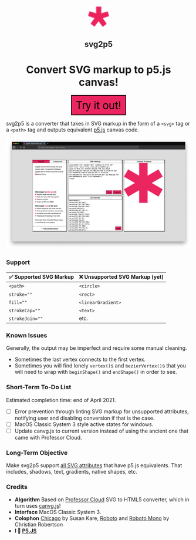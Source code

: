 <p align="center">
  <a href="https://www.gatsbyjs.org">
    <img alt="" src="favicon.ico" width="60" />
  </a>
</p>
<h2 align="center">
  svg2p5
</h2>
<h1 align="center">
  Convert SVG markup to p5.js canvas!
</h1>
<p align="center">
<a target="_blank" rel="noopener noreferrer" href="https://ygev.github.io/svg2p5/"><img width="150" align="center" alt="Try it out!" src="docs/button.png"/>
  </a>
</p>

svg2p5 is a converter that takes in SVG markup in the form of a `<svg>` tag or a `<path>` tag and outputs equivalent [p5.js](https://p5js.org/) canvas code. 


<img src="docs/screenshot.png" alt="Screenshot of svg2p5 website."/>

### Support
|✅ Supported SVG Markup  | ❌ Unsupported SVG Markup (yet)   |
|---|---|
| `<path>`  | `<circle>`  |
| `stroke=""`  | `<rect>`  |
| `fill=""`  | `<linearGradient>`  |
| `strokeCap=""`  | `<text>`  |
| `strokeJoin=""`  | etc. |


### Known Issues
Generally, the output may be imperfect and require some manual cleaning.
- Sometimes the last vertex connects to the first vertex.
- Sometimes you will find lonely `vertex()`s and `bezierVertex()`s that you will need to wrap with `beginShape()` and `endShape()` in order to see.

### Short-Term To-Do List
Estimated completion time: end of April 2021.
- [ ] Error prevention through linting SVG markup for unsupported attributes, notifying user and disabling conversion if that is the case.
- [ ] MacOS Classic System 3 style active states for windows.
- [ ] Update canvg.js to current version instead of using the ancient one that came with Professor Cloud.

### Long-Term Objective
Make svg2p5 support [all SVG attributes](https://developer.mozilla.org/en-US/docs/Web/SVG/Attribute) that have p5.js equivalents. That includes, shadows, text, gradients, native shapes, etc.

### Credits
- **Algorithm** Based on [Professor Cloud](https://www.professorcloud.com/svg-to-canvas/) SVG to HTML5 converter, which in turn uses [canvg.js](https://github.com/canvg/canvg)!
- **Interface** MacOS Classic System 3.
- **Colophon** [Chicago](https://fontsarena.com/chicago-flf-by-susan-kare-robin-casady/) by Susan Kare, [Roboto](https://fonts.google.com/specimen/Roboto) and [Roboto Mono](https://fonts.google.com/specimen/Roboto+Mono) by Christian Robertson
- **I 💖 [P5.JS](https://p5js.org/)**
